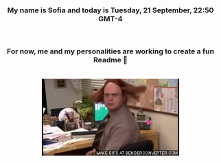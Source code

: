 


<div align="center">
<h3 >My name is Sofia and today is Tuesday, 21 September, 22:50 GMT-4</h3><br>
<h3 >For now, me and my personalities are working to create a fun Readme 👋
</h3><br>
<img src='img/dwight.gif' alt='working...'/>
</div>
